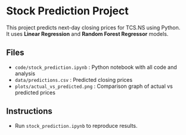 # Stock Prediction Project

This project predicts next-day closing prices for TCS.NS using Python.  
It uses **Linear Regression** and **Random Forest Regressor** models.  

## Files
- `code/stock_prediction.ipynb` : Python notebook with all code and analysis  
- `data/predictions.csv` : Predicted closing prices  
- `plots/actual_vs_predicted.png` : Comparison graph of actual vs predicted prices  

## Instructions
- Run `stock_prediction.ipynb` to reproduce results.
